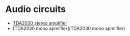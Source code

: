 # Audio circuits

- [TDA2030 stereo amplifier](TDA2030%20stereo%20amplifier)
- [TDA2030 mono apmlifier](TDA2030 mono apmlifier)